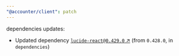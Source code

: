 ```yaml
---
"@accounter/client": patch
---
```

dependencies updates:
  - Updated dependency [`lucide-react@0.429.0` ↗︎](https://www.npmjs.com/package/lucide-react/v/0.429.0) (from `0.428.0`, in `dependencies`)
